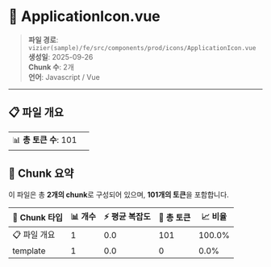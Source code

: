 # 📄 ApplicationIcon.vue

> **파일 경로**: `vizier(sample)/fe/src/components/prod/icons/ApplicationIcon.vue`  
> **생성일**: 2025-09-26  
> **Chunk 수**: 2개  
> **언어**: Javascript / Vue
---


## 📋 파일 개요

| | |
|--|--|
| 📊 **총 토큰 수**: 101 |  |






## 🧩 Chunk 요약

이 파일은 총 **2개의 chunk**로 구성되어 있으며, **101개의 토큰**을 포함합니다.

| 🧩 Chunk 타입 | 📊 개수 | ⚡ 평균 복잡도 | 📝 총 토큰 | 📈 비율 |
|---------------|--------|-------------|----------|--------|
| 📋 파일 개요 | 1 | 0.0 | 101 | 100.0% |
| template | 1 | 0.0 | 0 | 0.0% |

